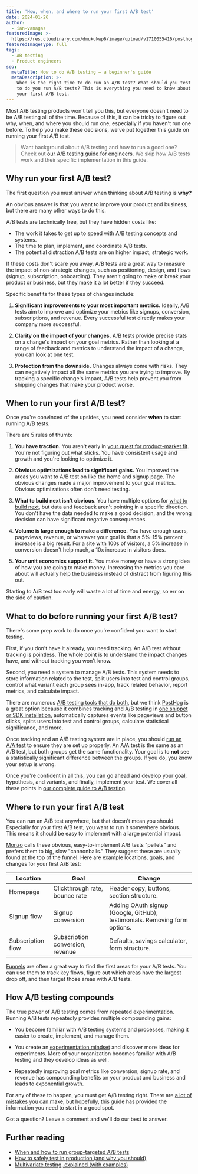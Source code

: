 ```yaml
---
title: 'How, when, and where to run your first A/B test'
date: 2024-01-26
author:
  - ian-vanagas
featuredImage: >-
  https://res.cloudinary.com/dmukukwp6/image/upload/v1710055416/posthog.com/contents/images/blog/experiment-hog.jpg
featuredImageType: full
tags:
  - AB testing
  - Product engineers
seo:
  metaTitle: How to do A/B testing – a beginner's guide
  metaDescription: >-
    When is the right time to do run an A/B test? What should you test and how
    to do you run A/B tests? This is everything you need to know about running
    your first A/B test.
---
```


Most A/B testing products won't tell you this, but everyone doesn't need to be A/B testing all of the time. Because of this, it can be tricky to figure out why, when, and where you should run one, especially if you haven't run one before. To help you make these decisions, we've put together this guide on running your first A/B test.

> Want background about A/B testing and how to run a good one? Check out [our A/B testing guide for engineers](/product-engineers/ab-testing-guide-for-engineers). We skip how A/B tests work and their specific implementation in this guide.

## Why run your first A/B test?

The first question you must answer when thinking about A/B testing is **why?** 

An obvious answer is that you want to improve your product and business, but there are many other ways to do this. 

A/B tests are technically free, but they have hidden costs like:

- The work it takes to get up to speed with A/B testing concepts and systems.
- The time to plan, implement, and coordinate A/B tests.
- The potential distraction A/B tests are on higher impact, strategic work.

If these costs don't scare you away, A/B tests are a great way to measure the impact of non-strategic changes, such as positioning, design, and flows (signup, subscription, onboarding). They aren't going to make or break your product or business, but they make it a lot better if they succeed. 

Specific benefits for these types of changes include:

1. **Significant improvements to your most important metrics.** Ideally, A/B tests aim to improve and optimize your metrics like signups, conversion, subscriptions, and revenue. Every successful test directly makes your company more successful.

2. **Clarity on the impact of your changes.** A/B tests provide precise stats on a change's impact on your goal metrics. Rather than looking at a range of feedback and metrics to understand the impact of a change, you can look at one test.

3. **Protection from the downside.** Changes always come with risks. They can negatively impact all the same metrics you are trying to improve. By tracking a specific change's impact, A/B tests help prevent you from shipping changes that make your product worse.

## When to run your first A/B test?

Once you're convinced of the upsides, you need consider **when** to start running A/B tests. 

There are 5 rules of thumb:

1. **You have traction.** You aren't early in [your quest for product-market fit](/founders/product-market-fit-game). You're not figuring out what sticks. You have consistent usage and growth and you're looking to optimize it.

2. **Obvious optimizations lead to significant gains.** You improved the areas you want to A/B test on like the home and signup page. The obvious changes made a major improvement to your goal metrics. Obvious optimizations often don't need testing.

3. **What to build next isn't obvious**. You have multiple options for [what to build next](https://newsletter.posthog.com/p/how-we-decide-what-to-build), but data and feedback aren't pointing in a specific direction. You don't have the data needed to make a good decision, and the wrong decision can have significant negative consequences.

4. **Volume is large enough to make a difference.** You have enough users, pageviews, revenue, or whatever your goal is that a 5%-15% percent increase is a big result. For a site with 100s of visitors, a 5% increase in conversion doesn't help much, a 10x increase in visitors does.

5. **Your unit economics support it.** You make money or have a strong idea of how you are going to make money. Increasing the metrics you care about will actually help the business instead of distract from figuring this out.

Starting to A/B test too early will waste a lot of time and energy, so err on the side of caution.

## What to do before running your first A/B test?


There's some prep work to do once you're confident you want to start testing. 

First, if you don't have it already, you need tracking. An A/B test without tracking is pointless. The whole point is to understand the impact changes have, and without tracking you won't know.

Second, you need a system to manage A/B tests. This system needs to store information related to the test, split users into test and control groups, control what variant each group sees in-app, track related behavior, report metrics, and calculate impact.

There are numerous [A/B testing tools that do both](/blog/best-open-source-ab-testing-tools), but we think [PostHog](https://us.posthog.com/signup) is a great option because it combines tracking and A/B testing in [one snippet or SDK installation](/docs/getting-started/install), automatically captures events like pageviews and button clicks, splits users into test and control groups, calculate statistical significance, and more.

Once tracking and an A/B testing system are in place, you should [run an A/A test](/tutorials/aa-testing) to ensure they are set up properly. An A/A test is the same as an A/B test, but both groups get the same functionality. Your goal is to **not** see a statistically significant difference between the groups. If you do, you know your setup is wrong.

Once you're confident in all this, you can go ahead and develop your goal, hypothesis, and variants, and finally, implement your test. We cover all these points in [our complete guide to A/B testing](/product-engineers/ab-testing-guide-for-engineers). 

## Where to run your first A/B test

You can run an A/B test anywhere, but that doesn't mean you should. Especially for your first A/B test, you want to run it somewhere obvious. This means it should be easy to implement with a large potential impact.

[Monzo](/product-engineers/ab-testing-examples) calls these obvious, easy-to-implement A/B tests "pellets" and prefers them to big, slow "cannonballs." They suggest these are usually found at the top of the funnel. Here are example locations, goals, and changes for your first A/B test:

| Location | Goal | Change |
| --- | --- | --- |
| Homepage | Clickthrough rate, bounce rate | Header copy, buttons, section structure. |
| Signup flow | Signup conversion | Adding OAuth signup (Google, GitHub), testimonials. Removing form options. |
| Subscription flow | Subscription conversion, revenue | Defaults, savings calculator, form structure. |

[Funnels](/docs/product-analytics/funnels) are often a great way to find the first areas for your A/B tests. You can use them to track key flows, figure out which areas have the largest drop off, and then target those areas with A/B tests. 

## How A/B testing compounds

The true power of A/B testing comes from repeated experimentation. Running A/B tests repeatedly provides multiple compounding gains:

- You become familiar with A/B testing systems and processes, making it easier to create, implement, and manage them.

- You create an [experimentation mindset](/product-engineers/how-to-start-a-growth-team) and discover more ideas for experiments. More of your organization becomes familiar with A/B testing and they develop ideas as well.

- Repeatedly improving goal metrics like conversion, signup rate, and revenue has compounding benefits on your product and business and leads to exponential growth.

For any of these to happen, you must get A/B testing right. There are [a lot of mistakes you can make](/product-engineers/ab-testing-mistakes), but hopefully, this guide has provided the information you need to start in a good spot.

Got a question? Leave a comment and we'll do our best to answer.

## Further reading

- [When and how to run group-targeted A/B tests](/product-engineers/running-group-targeted-ab-tests)
- [How to safely test in production (and why you should)](/product-engineers/testing-in-production)
- [Multivariate testing, explained (with examples)](/product-engineers/what-is-multivariate-testing-examples)
